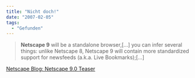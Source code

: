 ```yaml
---
title: "Nicht doch!"
date: "2007-02-05"
tags:
  - "Gefunden"
---
```


> **Netscape 9** will be a standalone browser,\[…\] you can infer several things: unlike Netscape 8, Netscape 9 will contain more standardized support for newsfeeds (a.k.a. Live Bookmarks);\[…\]

[Netscape Blog: Netscape 9.0 Teaser](http://blog.netscape.com/2007/01/24/netscape-9-0-teaser/)
